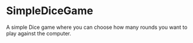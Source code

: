 # SimpleDiceGame
A simple Dice game where you can choose how many rounds you want to play against the computer. 
